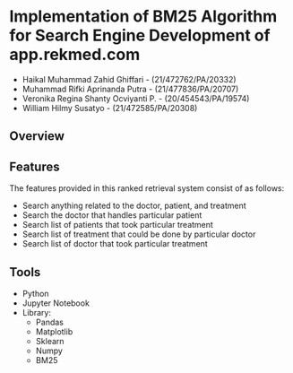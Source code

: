 # Implementation of BM25 Algorithm for Search Engine Development of app.rekmed.com

* Haikal Muhammad Zahid Ghiffari - (21/472762/PA/20332)
* Muhammad Rifki Aprinanda Putra - (21/477836/PA/20707)
* Veronika Regina Shanty Ocviyanti P. - (20/454543/PA/19574)
* William Hilmy Susatyo - (21/472585/PA/20308)


## Overview



## Features
The features provided in this ranked retrieval system consist of as follows:
- Search anything related to the doctor, patient, and treatment
- Search the doctor that handles particular patient
- Search list of patients that took particular treatment
- Search list of treatment that could be done by particular doctor
- Search list of doctor that took particular treatment

## Tools
- Python
- Jupyter Notebook
- Library:
  * Pandas
  * Matplotlib
  * Sklearn
  * Numpy
  * BM25
